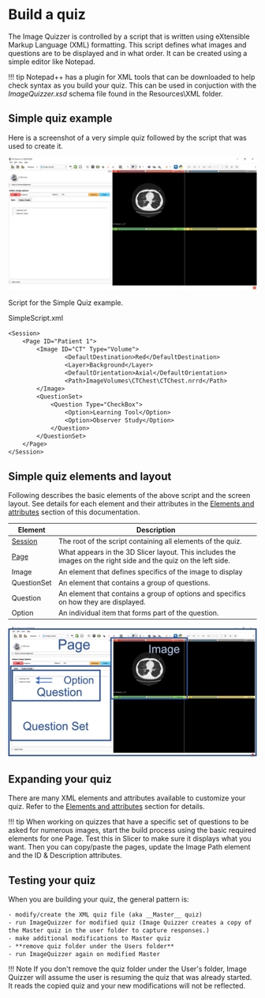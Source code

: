 # Build a quiz

The Image Quizzer is controlled by a script that is written using eXtensible Markup Language (XML) formatting. 
This script defines what images and questions are to be displayed and in what order. 
It can be created using a simple editor like Notepad.

!!! tip
    Notepad++ has a plugin for XML tools that can be downloaded to help check syntax as you build your quiz.
    This can be used in conjuction with the *ImageQuizzer.xsd* schema file found in the Resources\XML folder.

## Simple quiz example

Here is a screenshot of a very simple quiz followed by the script that was used to create it.

![Simple Script Screenshot](assets/build/SimpleScript_Screenshot.png)


Script for the Simple Quiz example.

SimpleScript.xml
```
<Session>
	<Page ID="Patient 1">
		<Image ID="CT" Type="Volume">
				<DefaultDestination>Red</DefaultDestination>
				<Layer>Background</Layer>
				<DefaultOrientation>Axial</DefaultOrientation>
				<Path>ImageVolumes\CTChest\CTChest.nrrd</Path>
		</Image>
		<QuestionSet>
			<Question Type="CheckBox">
				<Option>Learning Tool</Option>
				<Option>Observer Study</Option>
			</Question>
		</QuestionSet>
	</Page>
</Session>
```

## Simple quiz elements and layout

Following describes the basic elements of the above script and the screen layout. 
See details for each element and their attributes in the [Elements and attributes](elements_attributes/index.md)
section of this documentation.

| Element | Description |
| ------- | ----------- |
| [Session](elements_attributes/session/index.md) | The root of the script containing all elements of the quiz. |
| [Page](elements_attributes/page/index.md)    | What appears in the 3D Slicer layout. This includes the images on the right side and the quiz on the left side. |
| Image | An element that defines specifics of the image to display
|QuestionSet | An element that contains a group of questions.|
| Question | An element that contains a group of options and specifics on how they are displayed. |
| Option     | An individual item that forms part of the question. |



![Simple Script Layout](assets/build/SimpleScript_Layout.png)


## Expanding your quiz

There are many XML elements and attributes available to customize your quiz.
Refer to the [Elements and attributes](elements_attributes/index.md) section for details.

!!! tip
    When working on quizzes that have a specific set of questions to be asked for numerous images,
	start the build process using the basic required elements for one Page. 
	Test this in Slicer to make sure it displays what you want.
	Then you can copy/paste the pages, update the Image Path element and the ID & Description attributes.


## Testing your quiz

When you are building your quiz, the general pattern is:

    - modify/create the XML quiz file (aka __Master__ quiz)
    - run ImageQuizzer for modified quiz (Image Quizzer creates a copy of the Master quiz in the user folder to capture responses.)
    - make additional modifications to Master quiz
    - **remove quiz folder under the Users folder**
    - run ImageQuizzer again on modified Master

!!! Note
	If you don't remove the quiz folder under the User's folder, Image Quizzer will
	assume the user is resuming the quiz that was already started. It reads the copied
	quiz and your new modifications will not be reflected.